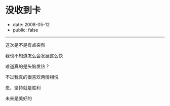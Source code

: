 # 没收到卡

- date: 2008-05-12
- public: false

--------------------------


这次是不是有点突然

我也不知道怎么会发展这么快

难道真的是头脑发热？

不过我真的很喜欢两情相悦

恩，坚持就是胜利

未来是美好的
